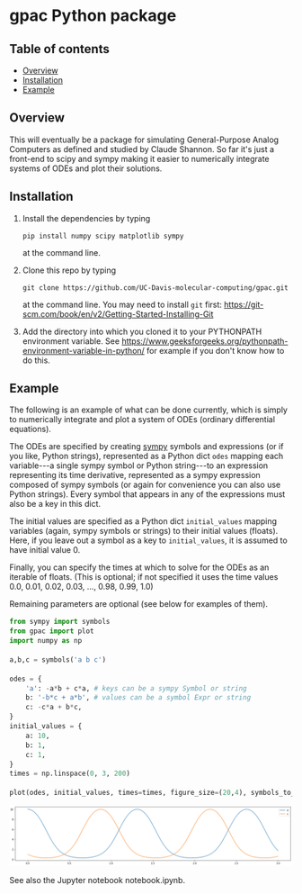 # gpac Python package



## Table of contents

* [Overview](#overview)
* [Installation](#installation)
* [Example](#example)


## Overview
This will eventually be a package for simulating General-Purpose Analog Computers as defined and studied by Claude Shannon. So far it's just a front-end to scipy and sympy making it easier to numerically integrate systems of ODEs and plot their solutions.

## Installation
1. Install the dependencies by typing  
   ```
   pip install numpy scipy matplotlib sympy
   ```
   at the command line.

2. Clone this repo by typing 
   ```
   git clone https://github.com/UC-Davis-molecular-computing/gpac.git
   ```
   at the command line. You may need to install `git` first: https://git-scm.com/book/en/v2/Getting-Started-Installing-Git

3. Add the directory into which you cloned it to your PYTHONPATH environment variable. See https://www.geeksforgeeks.org/pythonpath-environment-variable-in-python/ for example if you don't know how to do this.

## Example
The following is an example of what can be done currently, which is simply to numerically integrate and plot a system of ODEs (ordinary differential equations).

The ODEs are specified by creating [sympy](https://www.sympy.org/) symbols and expressions (or if you like, Python strings), represented as a Python dict `odes` mapping each variable---a single sympy symbol or Python string---to an expression representing its time derivative, represented as a sympy expression composed of sympy symbols (or again for convenience you can also use Python strings). Every symbol that appears in any of the expressions must also be a key in this dict.

The initial values are specified as a Python dict `initial_values` mapping variables (again, sympy symbols or strings) to their initial values (floats). Here, if you leave out a symbol as a key to `initial_values`, it is assumed to have initial value 0.

Finally, you can specify the times at which to solve for the ODEs as an iterable of floats. (This is optional; if not specified it uses the time values 0.0, 0.01, 0.02, 0.03, ..., 0.98, 0.99, 1.0)

Remaining parameters are optional (see below for examples of them).

```python
from sympy import symbols
from gpac import plot
import numpy as np

a,b,c = symbols('a b c')

odes = {
    'a': -a*b + c*a, # keys can be a sympy Symbol or string
    b: '-b*c + a*b', # values can be a symbol Expr or string
    c: -c*a + b*c,
}
initial_values = {
    a: 10,
    b: 1,
    c: 1,
}
times = np.linspace(0, 3, 200)

plot(odes, initial_values, times=times, figure_size=(20,4), symbols_to_plot=[a,c])
```

![](images/rps-a-c.png)

See also the Jupyter notebook notebook.ipynb.